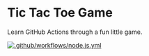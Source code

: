 # Tic Tac Toe Game

Learn GitHub Actions through a fun little game.

[![.github/workflows/node.js.yml](https://github.com/sidd6p/github-actions-for-ci/actions/workflows/node.js.yml/badge.svg?branch=main)](https://github.com/sidd6p/github-actions-for-ci/actions/workflows/node.js.yml)
